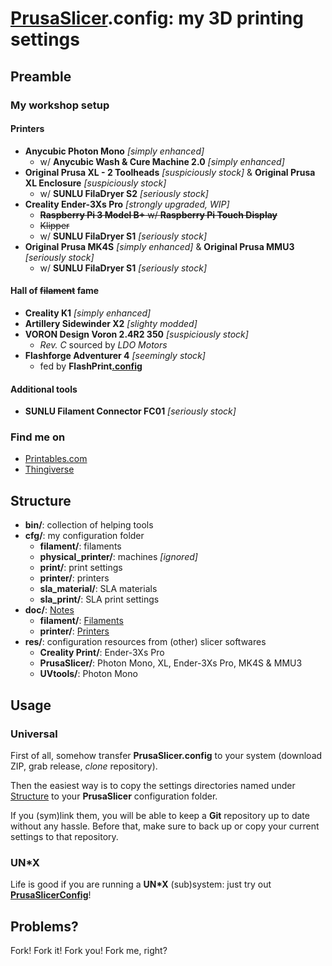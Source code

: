 # [PrusaSlicer](https://github.com/prusa3d/PrusaSlicer).config: my 3D printing settings

## Preamble

### My workshop setup

#### Printers

- **Anycubic Photon Mono** *[simply enhanced]*
    - w/ **Anycubic Wash & Cure Machine 2.0** *[simply enhanced]*
- **Original Prusa XL - 2 Toolheads** *[suspiciously stock]* & **Original Prusa XL Enclosure** *[suspiciously stock]*
    - w/ **SUNLU FilaDryer S2** *[seriously stock]*
- **Creality Ender-3Xs Pro** *[strongly upgraded, WIP]*
    - ~~**Raspberry Pi 3 Model B+** w/ **Raspberry Pi Touch Display**~~
    - ~~Klipper~~
    - w/ **SUNLU FilaDryer S1** *[seriously stock]*
- **Original Prusa MK4S** *[simply enhanced]* & **Original Prusa MMU3** *[seriously stock]*
    - w/ **SUNLU FilaDryer S1** *[seriously stock]*

#### Hall of ~~filament~~ fame

- **Creality K1** *[simply enhanced]*
- **Artillery Sidewinder X2** *[slighty modded]*
- **VORON Design Voron 2.4R2 350** *[suspiciously stock]*
    - *Rev. C* sourced by *LDO Motors*
- **Flashforge Adventurer 4** *[seemingly stock]*
    - fed by **FlashPrint[.config](https://github.com/R2-G2/FlashPrint.config)**

#### Additional tools

- **SUNLU Filament Connector FC01** *[seriously stock]*

### Find me on

- [Printables.com](https://www.printables.com/@R2G2de)
- [Thingiverse](https://www.thingiverse.com/r2g2de)

## Structure

- **bin/**: collection of helping tools
- **cfg/**: my configuration folder
    - **filament/**: filaments
    - **physical_printer/**: machines *[ignored]*
    - **print/**: print settings
    - **printer/**: printers
    - **sla_material/**: SLA materials
    - **sla_print/**: SLA print settings
- **doc/**: [Notes](./doc/README.md)
    - **filament/**: [Filaments](./doc/filament/README.md)
    - **printer/**: [Printers](./doc/printer/README.md)
- **res/**: configuration resources from (other) slicer softwares
    - **Creality Print/**: Ender-3Xs Pro
    - **PrusaSlicer/**: Photon Mono, XL, Ender-3Xs Pro, MK4S & MMU3
    - **UVtools/**: Photon Mono

## Usage

### Universal

First of all, somehow transfer **PrusaSlicer.config** to your system (download ZIP, grab release, *clone* repository).

Then the easiest way is to copy the settings directories named under [Structure](#structure) to your **PrusaSlicer**
configuration folder.

If you (sym)link them, you will be able to keep a **Git** repository up to date without any hassle. Before that, make
sure to back up or copy your current settings to that repository.

### UN*X

Life is good if you are running a **UN\*X** (sub)system: just try out
**[PrusaSlicerConfig](https://github.com/R2-G2/PrusaSlicerConfig)**!

## Problems?

Fork! Fork it! Fork you! Fork me, right?
